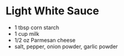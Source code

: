 # Light White Sauce

* 1 tbsp corn starch
* 1 cup milk
* 1/2 oz Parmesan cheese
* salt, pepper, onion powder, garlic powder
